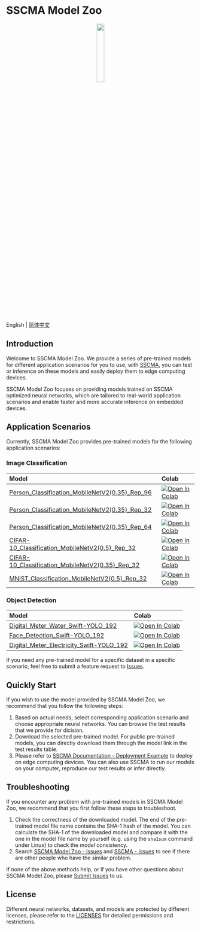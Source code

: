 # SSCMA Model Zoo

<div align="center">
  <a href="https://sensecraftma.seeed.cc/" target="_blank"><img width="20%" src="https://sensecraftma.seeed.cc/images/SSCMA-Hero.png"></a>
</div>

English | [简体中文](README_zh_CN.md)

## Introduction

Welcome to SSCMA Model Zoo. We provide a series of pre-trained models for different application scenarios for you to use, with [SSCMA](https://github.com/Seeed-Studio/SSCMA), you can test or inference on these models and easily deploy them to edge computing devices.

SSCMA Model Zoo focuses on providing models trained on SSCMA optimized neural networks, which are tailored to real-world application scenarios and enable faster and more accurate inference on embedded devices.

## Application Scenarios

Currently, SSCMA Model Zoo provides pre-trained models for the following application scenarios:

### Image Classification

| Model                                                                                                           | Colab                                                                                                                                                                                                                                               |
|:----------------------------------------------------------------------------------------------------------------|:----------------------------------------------------------------------------------------------------------------------------------------------------------------------------------------------------------------------------------------------------|
| [Person_Classification_MobileNetV2(0.35)_Rep_96](docs/en/Person_Classification_MobileNetV2(0.35)_Rep_96.md)     | [![Open In Colab](https://colab.research.google.com/assets/colab-badge.svg)](https://colab.research.google.com/github/seeed-studio/sscma-model-zoo/blob/refactor-auto-generate/notebooks/en/Person_Classification_MobileNetV2(0.35)_Rep_96.ipynb)   |
| [Person_Classification_MobileNetV2(0.35)_Rep_32](docs/en/Person_Classification_MobileNetV2(0.35)_Rep_32.md)     | [![Open In Colab](https://colab.research.google.com/assets/colab-badge.svg)](https://colab.research.google.com/github/seeed-studio/sscma-model-zoo/blob/refactor-auto-generate/notebooks/en/Person_Classification_MobileNetV2(0.35)_Rep_32.ipynb)   |
| [Person_Classification_MobileNetV2(0.35)_Rep_64](docs/en/Person_Classification_MobileNetV2(0.35)_Rep_64.md)     | [![Open In Colab](https://colab.research.google.com/assets/colab-badge.svg)](https://colab.research.google.com/github/seeed-studio/sscma-model-zoo/blob/refactor-auto-generate/notebooks/en/Person_Classification_MobileNetV2(0.35)_Rep_64.ipynb)   |
| [CIFAR-10_Classification_MobileNetV2(0.5)_Rep_32](docs/en/CIFAR-10_Classification_MobileNetV2(0.5)_Rep_32.md)   | [![Open In Colab](https://colab.research.google.com/assets/colab-badge.svg)](https://colab.research.google.com/github/seeed-studio/sscma-model-zoo/blob/refactor-auto-generate/notebooks/en/CIFAR-10_Classification_MobileNetV2(0.5)_Rep_32.ipynb)  |
| [CIFAR-10_Classification_MobileNetV2(0.35)_Rep_32](docs/en/CIFAR-10_Classification_MobileNetV2(0.35)_Rep_32.md) | [![Open In Colab](https://colab.research.google.com/assets/colab-badge.svg)](https://colab.research.google.com/github/seeed-studio/sscma-model-zoo/blob/refactor-auto-generate/notebooks/en/CIFAR-10_Classification_MobileNetV2(0.35)_Rep_32.ipynb) |
| [MNIST_Classification_MobileNetV2(0.5)_Rep_32](docs/en/MNIST_Classification_MobileNetV2(0.5)_Rep_32.md)         | [![Open In Colab](https://colab.research.google.com/assets/colab-badge.svg)](https://colab.research.google.com/github/seeed-studio/sscma-model-zoo/blob/refactor-auto-generate/notebooks/en/MNIST_Classification_MobileNetV2(0.5)_Rep_32.ipynb)     |

### Object Detection

| Model                                                                                           | Colab                                                                                                                                                                                                                                       |
|:------------------------------------------------------------------------------------------------|:--------------------------------------------------------------------------------------------------------------------------------------------------------------------------------------------------------------------------------------------|
| [Digital_Meter_Water_Swift-YOLO_192](docs/en/Digital_Meter_Water_Swift-YOLO_192.md)             | [![Open In Colab](https://colab.research.google.com/assets/colab-badge.svg)](https://colab.research.google.com/github/seeed-studio/sscma-model-zoo/blob/refactor-auto-generate/notebooks/en/Digital_Meter_Water_Swift-YOLO_192.ipynb)       |
| [Face_Detection_Swift-YOLO_192](docs/en/Face_Detection_Swift-YOLO_192.md)                       | [![Open In Colab](https://colab.research.google.com/assets/colab-badge.svg)](https://colab.research.google.com/github/seeed-studio/sscma-model-zoo/blob/refactor-auto-generate/notebooks/en/Face_Detection_Swift-YOLO_192.ipynb)            |
| [Digital_Meter_Electricity_Swift-YOLO_192](docs/en/Digital_Meter_Electricity_Swift-YOLO_192.md) | [![Open In Colab](https://colab.research.google.com/assets/colab-badge.svg)](https://colab.research.google.com/github/seeed-studio/sscma-model-zoo/blob/refactor-auto-generate/notebooks/en/Digital_Meter_Electricity_Swift-YOLO_192.ipynb) |



If you need any pre-trained model for a specific dataset in a specific scenario, feel free to submit a feature request to [Issues](https://github.com/Seeed-Studio/sscma-model-zoo/issues/new/choose).

## Quickly Start

If you wish to use the model provided by SSCMA Model Zoo, we recommend that you follow the following steps:

1. Based on actual needs, select corresponding application scenario and choose appropriate neural networks. You can browse the test results that we provide for dicision.
2. Download the selected pre-trained model. For public pre-trained models, you can directly download them through the model link in the test results table.
3. Please refer to [SSCMA Documentation - Deployment Example](https://sensecraftma.seeed.cc/SSCMA/examples/examples) to deploy on edge computing devices. You can also use SSCMA to run our models on your computer, reproduce our test results or infer directly.

## Troubleshooting

If you encounter any problem with pre-trained models in SSCMA Model Zoo, we recommend that you first follow these steps to troubleshoot.

1. Check the correctness of the downloaded model. The end of the pre-trained model file name contains the SHA-1 hash of the model. You can calculate the SHA-1 of the downloaded model and compare it with the one in the model file name by yourself (e.g. using the `sha1sum` command under Linux) to check the model consistency.
2. Search [SSCMA Model Zoo - Issues](https://github.com/Seeed-Studio/sscma-model-zoo/issues) and [SSCMA - Issues](https://github.com/Seeed-Studio/SSCMA/issues) to see if there are other people who have the similar problem.

If none of the above methods help, or if you have other questions about SSCMA Model Zoo, please [Submit Issues](https://github.com/Seeed-Studio/sscma-model-zoo/issues/new/choose) to us.

## License

Different neural networks, datasets, and models are protected by different licenses, please refer to the [LICENSES](LICENSES) for detailed permissions and restrictions.
